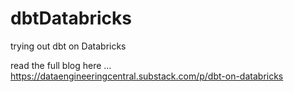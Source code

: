 # dbtDatabricks
trying out dbt on Databricks

read the full blog here ...
https://dataengineeringcentral.substack.com/p/dbt-on-databricks
